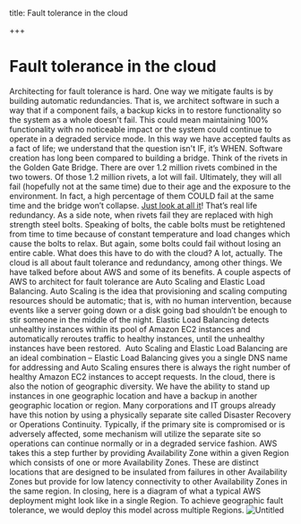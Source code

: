 title: Fault tolerance in the cloud

+++


# Fault tolerance in the cloud

Architecting for fault tolerance is hard. One way we mitigate faults is by building automatic redundancies. That is, we architect software in such a way that if a component fails, a backup kicks in to restore functionality so the system as a whole doesn't fail. This could mean maintaining 100% functionality with no noticeable impact or the system could continue to operate in a degraded service mode. In this way we have accepted faults as a fact of life; we understand that the question isn't IF, it’s WHEN. Software creation has long been compared to building a bridge. Think of the rivets in the Golden Gate Bridge. There are over 1.2 million rivets combined in the two towers. Of those 1.2 million rivets, a lot will fail. Ultimately, they will all fail (hopefully not at the same time) due to their age and the exposure to the environment. In fact, a high percentage of them COULD fail at the same time and the bridge won’t collapse. [Just look at all it](https://farm4.staticflickr.com/3636/3332544404_3836dc94bb_z.jpg)! That’s real life redundancy. As a side note, when rivets fail they are replaced with high strength steel bolts. Speaking of bolts, the cable bolts must be retightened from time to time because of constant temperature and load changes which cause the bolts to relax. But again, some bolts could fail without losing an entire cable. What does this have to do with the cloud? A lot, actually. The cloud is all about fault tolerance and redundancy, among other things. We have talked before about AWS and some of its benefits. A couple aspects of AWS to architect for fault tolerance are Auto Scaling and Elastic Load Balancing. Auto Scaling is the idea that provisioning and scaling computing resources should be automatic; that is, with no human intervention, because events like a server going down or a disk going bad shouldn’t be enough to stir someone in the middle of the night. Elastic Load Balancing detects unhealthy instances within its pool of Amazon EC2 instances and automatically reroutes traffic to healthy instances, until the unhealthy instances have been restored.  Auto Scaling and Elastic Load Balancing are an ideal combination – Elastic Load Balancing gives you a single DNS name for addressing and Auto Scaling ensures there is always the right number of healthy Amazon EC2 instances to accept requests. In the cloud, there is also the notion of geographic diversity. We have the ability to stand up instances in one geographic location and have a backup in another geographic location or region. Many corporations and IT groups already have this notion by using a physically separate site called Disaster Recovery or Operations Continuity. Typically, if the primary site is compromised or is adversely affected, some mechanism will utilize the separate site so operations can continue normally or in a degraded service fashion. AWS takes this a step further by providing Availability Zone within a given Region which consists of one or more Availability Zones. These are distinct locations that are designed to be insulated from failures in other Availability Zones but provide for low latency connectivity to other Availability Zones in the same region. In closing, here is a diagram of what a typical AWS deployment might look like in a single Region. To achieve geographic fault tolerance, we would deploy this model across multiple Regions. ![Untitled](http://syrinx.cl-subdomains.com/wp-content/uploads/sites/72/2013/03/untitled.png)

